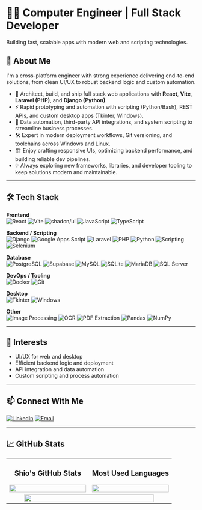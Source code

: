 # 👨‍💻 Computer Engineer | Full Stack Developer

Building fast, scalable apps with modern web and scripting technologies.

## 🧩 About Me

I'm a cross-platform engineer with strong experience delivering end-to-end solutions, from clean UI/UX to robust backend logic and custom automation.

- 🚀 Architect, build, and ship full stack web applications with **React**, **Vite**, **Laravel (PHP)**, and **Django (Python)**.
- ⚡ Rapid prototyping and automation with scripting (Python/Bash), REST APIs, and custom desktop apps (Tkinter, Windows).
- 🔄 Data automation, third-party API integrations, and system scripting to streamline business processes.
- 🛠️ Expert in modern deployment workflows, Git versioning, and toolchains across Windows and Linux.
- 🏗️ Enjoy crafting responsive UIs, optimizing backend performance, and building reliable dev pipelines.
- 💡 Always exploring new frameworks, libraries, and developer tooling to keep solutions modern and maintainable.
  
---

## 🛠️ Tech Stack

**Frontend**  
![React](https://img.shields.io/badge/React-20232A?logo=react&logoColor=61DAFB)
![Vite](https://img.shields.io/badge/Vite-646CFF?logo=vite&logoColor=white)
![shadcn/ui](https://img.shields.io/badge/shadcn%2Fui-000000?logo=react&logoColor=white)
![JavaScript](https://img.shields.io/badge/JavaScript-F7DF1E?logo=javascript&logoColor=black)
![TypeScript](https://img.shields.io/badge/TypeScript-3178C6?logo=typescript&logoColor=white)

**Backend / Scripting**  
![Django](https://img.shields.io/badge/Django-092E20?logo=django&logoColor=white)
![Google Apps Script](https://img.shields.io/badge/Apps%20Script-4285F4?logo=google&logoColor=white)
![Laravel](https://img.shields.io/badge/Laravel-FF2D20?logo=laravel&logoColor=white)
![PHP](https://img.shields.io/badge/PHP-777BB4?logo=php&logoColor=white)
![Python](https://img.shields.io/badge/Python-3776AB?logo=python&logoColor=white)
![Scripting](https://img.shields.io/badge/Scripting-1A1A1A?logo=python&logoColor=white)
![Selenium](https://img.shields.io/badge/Selenium-43B02A?logo=selenium&logoColor=white)

**Database**  
![PostgreSQL](https://img.shields.io/badge/PostgreSQL-316192?logo=postgresql&logoColor=white)
![Supabase](https://img.shields.io/badge/Supabase-3ECF8E?logo=supabase&logoColor=white)
![MySQL](https://img.shields.io/badge/MySQL-4479A1?logo=mysql&logoColor=white)
![SQLite](https://img.shields.io/badge/SQLite-003B57?logo=sqlite&logoColor=white)
![MariaDB](https://img.shields.io/badge/MariaDB-003545?logo=mariadb&logoColor=white)
![SQL Server](https://img.shields.io/badge/SQL%20Server-CC2927?logo=microsoft-sql-server&logoColor=white)

**DevOps / Tooling**  
![Docker](https://img.shields.io/badge/Docker-2CA5E0?logo=docker&logoColor=white)
![Git](https://img.shields.io/badge/Git-F05032?logo=git&logoColor=white)

**Desktop**  
![Tkinter](https://img.shields.io/badge/Tkinter-FFB000?logo=python&logoColor=white)
![Windows](https://img.shields.io/badge/Windows%20App-0078D6?logo=windows&logoColor=white)

**Other**  
![Image Processing](https://img.shields.io/badge/Image%20Processing-FFB300?logo=python&logoColor=white)
![OCR](https://img.shields.io/badge/OCR-4B8DF8?logo=python&logoColor=white)
![PDF Extraction](https://img.shields.io/badge/PDF%20Reading-E53935?logo=adobeacrobatreader&logoColor=white)
![Pandas](https://img.shields.io/badge/Pandas-150458?logo=pandas&logoColor=white)
![NumPy](https://img.shields.io/badge/NumPy-013243?logo=numpy&logoColor=white)


---

## 🚀 Interests

- UI/UX for web and desktop
- Efficient backend logic and deployment
- API integration and data automation
- Custom scripting and process automation

---

## 📫 Connect With Me

[![LinkedIn](https://img.shields.io/badge/LinkedIn-0A66C2?logo=linkedin&logoColor=white)]([https://linkedin.com/in/YOUR-LINKEDIN](https://www.linkedin.com/in/gsicat14/))
[![Email](https://img.shields.io/badge/Email-D14836?logo=gmail&logoColor=white)](mailto:cpe.sicatgio14@gmail.com)

---

## 📈 GitHub Stats

<div align="center" width="100%">
  <table width="100%">
    <tr>
      <td width="50%" align="center">
        <h3>Shio's GitHub Stats</h3>
        <img width="100%" src="https://github-readme-stats.vercel.app/api?username=helpme14&show_icons=true&theme=radical&hide_border=true&card_width=500" />
      </td>
      <td width="50%" align="center">
        <h3>Most Used Languages</h3>
        <img width="100%" src="https://github-readme-stats.vercel.app/api/top-langs/?username=helpme14&layout=compact&theme=radical&hide_border=true&card_width=500" />
      </td>
    </tr>
    <tr>
      <td colspan="2" align="center">
        <img width="90%" src="https://github-readme-streak-stats.herokuapp.com/?user=helpme14&theme=radical&hide_border=true" />
      </td>
    </tr>
  </table>
</div>

